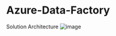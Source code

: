 # Azure-Data-Factory

Solution Architecture
![image](https://github.com/AshishShinde03/Azure-Data-Factory/assets/91445214/605526d1-b311-432b-a8cc-564f8b13ef63)
